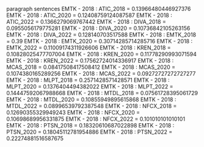 paragraph
sentences
EMTK - 2018 : ATIC_2018 = 0.13966480446927376
EMTK - 2018 : ATIC_2020 = 0.12408759124087587
EMTK - 2018 : ATIC_2022 = 0.1366279069767442
EMTK - 2018 : DIVA_2018 = 0.0955056179775281
EMTK - 2018 : DIVA_2020 = 0.10736842105263156
EMTK - 2018 : DIVA_2022 = 0.128140703517588
EMTK - 2018 : EMTK_2018 = 0.39
EMTK - 2018 : EMTK_2020 = 0.30714285714285716
EMTK - 2018 : EMTK_2022 = 0.11009174311926606
EMTK - 2018 : KREN_2018 = 0.10828025477707004
EMTK - 2018 : KREN_2020 = 0.11778290993071594
EMTK - 2018 : KREN_2022 = 0.17562724014336917
EMTK - 2018 : MCAS_2018 = 0.08417508417508412
EMTK - 2018 : MCAS_2020 = 0.1074380165289256
EMTK - 2018 : MCAS_2022 = 0.09272727272727277
EMTK - 2018 : MLPT_2018 = 0.2571428571428571
EMTK - 2018 : MLPT_2020 = 0.1376404494382022
EMTK - 2018 : MLPT_2022 = 0.14447592067988668
EMTK - 2018 : MTDL_2018 = 0.07561728395061729
EMTK - 2018 : MTDL_2020 = 0.10855949895615868
EMTK - 2018 : MTDL_2022 = 0.08996539792387548
EMTK - 2018 : NFCX_2018 = 0.12690355329949243
EMTK - 2018 : NFCX_2020 = 0.10698689956331875
EMTK - 2018 : NFCX_2022 = 0.101010101010101
EMTK - 2018 : PTSN_2018 = 0.18320610687022898
EMTK - 2018 : PTSN_2020 = 0.18045112781954886
EMTK - 2018 : PTSN_2022 = 0.22274881516587675
